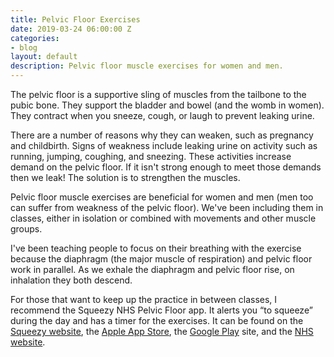 ```yaml
---
title: Pelvic Floor Exercises
date: 2019-03-24 06:00:00 Z
categories:
- blog
layout: default
description: Pelvic floor muscle exercises for women and men.
---
```


The pelvic floor is a supportive sling of muscles from the tailbone to the pubic bone.  They support the bladder and bowel (and the womb in women). They contract when you sneeze, cough, or laugh to prevent leaking urine.

There are a number of reasons why they can weaken, such as pregnancy and childbirth. Signs of weakness include leaking urine on activity such as running, jumping, coughing, and sneezing.  These activities increase demand on the pelvic floor.  If it isn't strong enough to meet those demands then we leak! The solution is to strengthen the muscles.

Pelvic floor muscle exercises are beneficial for women and men (men too can suffer from weakness of the pelvic floor). We've been including them in classes, either in isolation or combined with movements and other muscle groups.

I've been teaching people to focus on their breathing with the exercise because the diaphragm (the major muscle of respiration) and pelvic floor work in parallel. As we exhale the diaphragm and pelvic floor rise, on inhalation they both descend.

For those that want to keep up the practice in between classes, I recommend the Squeezy NHS Pelvic Floor app.  It alerts you “to squeeze” during the day and has a timer for the exercises. It can be found on the [Squeezy website][1], the [Apple App Store][2], the [Google Play][3] site, and the [NHS website][4].

[1]: https://www.squeezyapp.com/
[2]: https://itunes.apple.com/gb/app/squeezy-nhs-pelvic-floor-app/id700740791
[3]: https://play.google.com/store/apps/details?id=com.propagator.squeezy
[4]: https://www.nhs.uk/apps-library/squeezy/
